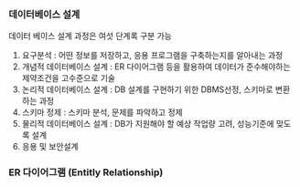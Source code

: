 ### 데이터베이스 설계
데이터 베이스 설계 과정은 여섯 단계록 구분 가능
1. 요구분석 : 어떤 정보를 저장하고, 응용 프로그램을 구축하는지를 알아내는 과정
2. 개념적 데이터베이스 설계 : ER 다이어그램 등을 활용하여 데이터가 준수해야하는 제약조건을 고수준으로 기술
3. 논리적 데이터베이스 설계 : DB 설계를 구현하기 위한 DBMS선정, 스키마로 변환하는 과정
4. 스키마 정제 : 스키마 분석, 문제를 파악하고 정제
5. 물리적 데이터베이스 설계 : DB가 지원해야 할 예상 작업량 고려, 성능기준에 맞도록 설계
6. 응용 및 보안설계

### ER 다이어그램 (Entitly Relationship)

